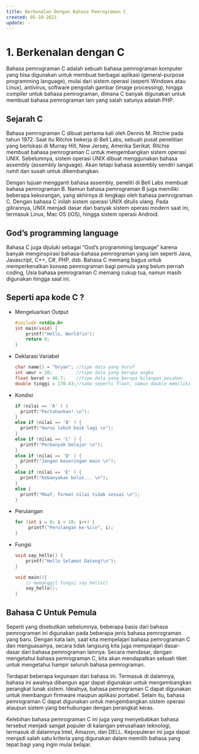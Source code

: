 ```yaml
---
title: Berkenalan Dengan Bahasa Pemrograman C
created: 05-10-2021
update: -
---
```

# 1. Berkenalan dengan C
Bahasa pemrograman C adalah sebuah bahasa pemrograman komputer yang bisa digunakan untuk membuat berbagai aplikasi (general-purpose programming language), 
mulai dari sistem operasi (seperti Windows atau Linux), antivirus, software pengolah gambar (image processing), hingga compiler untuk bahasa pemrograman, 
dimana C banyak digunakan untuk membuat bahasa pemrograman lain yang salah satunya adalah PHP.

## Sejarah C
Bahasa pemrograman C dibuat pertama kali oleh Dennis M. Ritchie pada tahun 1972. Saat itu Ritchie bekerja di Bell Labs, sebuah pusat penelitian yang berlokasi di Murray Hill, 
New Jersey, Amerika Serikat. Ritchie membuat bahasa pemrograman C untuk mengembangkan sistem operasi UNIX. Sebelumnya, sistem operasi UNIX dibuat menggunakan 
bahasa assembly (assembly language). Akan tetapi bahasa assembly sendiri sangat rumit dan susah untuk dikembangkan.

Dengan tujuan mengganti bahasa assembly, peneliti di Bell Labs membuat bahasa pemrograman B. Namun bahasa pemrograman B juga memiliki beberapa kekurangan, 
yang akhirnya di lengkapi oleh bahasa pemrograman C. Dengan bahasa C inilah sistem operasi UNIX ditulis ulang. Pada gilirannya, UNIX menjadi dasar dari banyak 
sistem operasi modern saat ini, termasuk Linux, Mac OS (iOS), hingga sistem operasi Android.

## God’s programming language
Bahasa C juga dijuluki sebagai “God’s programming language” karena banyak menginspirasi bahasa-bahasa pemrograman yang lain seperti Java, Javascript, C++, C#, PHP, dsb.
Bahasa C memang bagus untuk memperkenalkan konsep pemrograman bagi pemula yang belum pernah coding, Usia bahasa pemrograman C memang cukup tua, 
namun masih digunakan hingga saat ini.



## Seperti apa kode C ?
- Mengeluarkan Output
  ```C
  #include <stdio.h>
  int main(void) {
      printf("Hello, World!\n");
      return 0;
  }
  ```
- Deklarasi Variabel
  ```C
  char name[] = "bryan"; //tipe data yang huruf
  int umur = 20;         //tipe data yang berupa angka
  float berat = 46.7;    //tipe data yang berupa bilangan pecahan
  double tinggi = 170.43;//sama seperti float, namun double memiliki ukuran penyimpanan yang lebih besar

  ```
- Kondisi
  ```C
  if (nilai == 'A' ) {
    printf("Pertahankan! \n");
  }
  else if (nilai == 'B' ) {
    printf("Harus lebih baik lagi \n");
  }
  else if (nilai == 'C' ) {
    printf("Perbanyak belajar \n");
  }
  else if (nilai == 'D' ) {
    printf("Jangan keseringan main \n");
  }
  else if (nilai == 'E' ) {
    printf("Kebanyakan bolos... \n");
  }
  else {
    printf("Maaf, format nilai tidak sesuai \n");
  }
  ```
- Perulangan
  ```C
  for (int i = 0; i < 10; i++) {
       printf("Perulangan ke-%i\n", i);
  }
  ```
- Fungsi
  ```c
  void say_hello() {
      printf("Hello Selamat Datang!\n");
  }

  void main(){
      // memanggil fungsi say_hello()
      say_hello();
  }
  ```

## Bahasa C Untuk Pemula
Seperti yang disebutkan sebelumnya, beberapa basis dari bahasa pemrograman ini digunakan pada beberapa jenis bahasa pemrograman yang baru.
Dengan kata lain, saat kita mempelajari bahasa pemrograman C dan menguasainya, secara tidak langsung kita juga mempelajari dasar-dasar dari bahasa pemrograman lainnya. 
Secara mendasar, dengan mengetahui bahasa pemrograman C, kita akan mendapatkan sebuah tiket untuk mengetahui hampir seluruh bahasa pemrograman.

Terdapat beberapa kegunaan dari bahasa ini. Termasuk di dalamnya, bahasa ini awalnya dibangun agar dapat digunakan untuk mengembangkan perangkat lunak sistem.
Idealnya, bahasa pemrograman C dapat digunakan untuk membangun firmware maupun aplikasi portabel. Selain itu, bahasa pemrograman C dapat digunakan untuk 
mengembangkan sistem operasi ataupun sistem yang berhubungan dengan perangkat keras.

Kelebihan bahasa pemrograman C ini juga yang menyebabkan bahasa tersebut menjadi sangat populer di kalangan perusahaan teknologi, termasuk di dalamnya Intel, Amazon, 
dan DELL. Kepopuleran ini juga dapat menjadi salah satu kriteria yang digunakan dalam memilih bahasa yang tepat bagi yang ingin mulai belajar.
